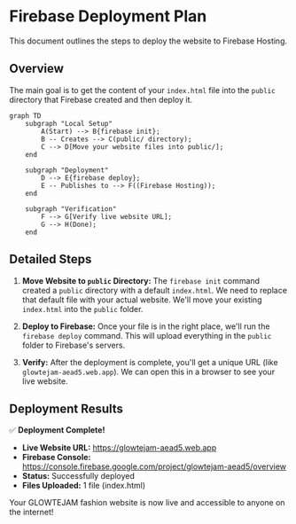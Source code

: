 # Firebase Deployment Plan

This document outlines the steps to deploy the website to Firebase Hosting.

## Overview

The main goal is to get the content of your `index.html` file into the `public` directory that Firebase created and then deploy it.

```mermaid
graph TD
    subgraph "Local Setup"
        A(Start) --> B{firebase init};
        B -- Creates --> C(public/ directory);
        C --> D[Move your website files into public/];
    end

    subgraph "Deployment"
        D --> E{firebase deploy};
        E -- Publishes to --> F((Firebase Hosting));
    end

    subgraph "Verification"
        F --> G[Verify live website URL];
        G --> H(Done);
    end
```

## Detailed Steps

1.  **Move Website to `public` Directory:** The `firebase init` command created a `public` directory with a default `index.html`. We need to replace that default file with your actual website. We'll move your existing `index.html` into the `public` folder.

2.  **Deploy to Firebase:** Once your file is in the right place, we'll run the `firebase deploy` command. This will upload everything in the `public` folder to Firebase's servers.

3.  **Verify:** After the deployment is complete, you'll get a unique URL (like `glowtejam-aead5.web.app`). We can open this in a browser to see your live website.

## Deployment Results

✅ **Deployment Complete!**

- **Live Website URL:** https://glowtejam-aead5.web.app
- **Firebase Console:** https://console.firebase.google.com/project/glowtejam-aead5/overview
- **Status:** Successfully deployed
- **Files Uploaded:** 1 file (index.html)

Your GLOWTEJAM fashion website is now live and accessible to anyone on the internet!